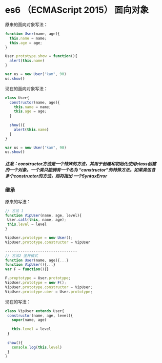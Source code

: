 # es6 （ECMAScript 2015） 面向对象


原来的面向对象写法：
```javascript
function User(name, age){
  this.name = name;
  this.age = age;
}

User.prototype.show = function(){
  alert(this.name)
}

var us = new User("kam", 90)
us.show()
```

现在的面向对象写法：
```javascript
class User{
  constructor(name, age){
    this.name = name;
    this.age = age;
  }
  
  show(){
    alert(this.name)
  }
}

var us = new User("kam", 90)
us.show()
```
##### 注意：constructor方法是一个特殊的方法，其用于创建和初始化使用class创建的一个对象。一个类只能拥有一个名为 “constructor”的特殊方法。如果类包含多个constructor的方法，则将抛出 一个SyntaxError 
 
 
 ### 继承
 原来的写法：
 ```javascript
 // 方法 1
 function VipUser(name, age, level){
  User.call(this, name, age);
  this.level = level
 }
 
 VipUser.prototype = new User();
 VipUser.prototype.constructor = VipUser
 
 ---------------------------------
 // 方法2 圣杯模式
 function User(name, age){...}
 function VipUser(){...}
 var F = function(){}
 
 F.proptotype = User.prototype;
 VipUser.prototype = new F();
 VipUser.prototype.constructor = VipUser;
 VipUser.prototype.uber = User.prototype;
 
 
 ```
 
 现在的写法：
 ```javascript
 class VipUser extends User{
  constructor(name, age, level){
    super(name, age)
    
    this.level = level
  }
  
  show(){
    console.log(this.level)
  }
 }
 ```
